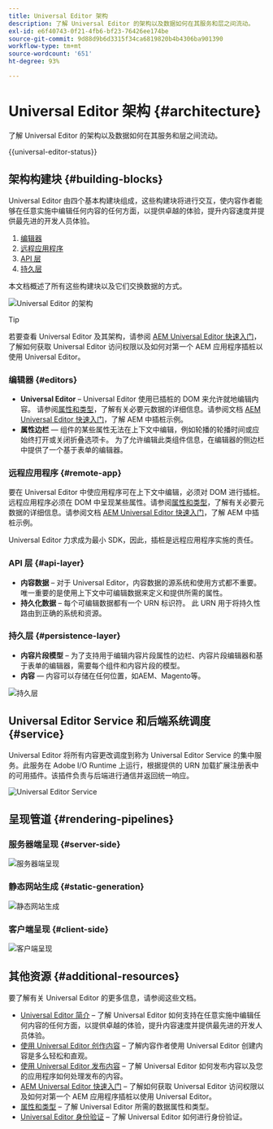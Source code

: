```yaml
---
title: Universal Editor 架构
description: 了解 Universal Editor 的架构以及数据如何在其服务和层之间流动。
exl-id: e6f40743-0f21-4fb6-bf23-76426ee174be
source-git-commit: 9d88d9b6d3315f34ca6819820b4b4306ba901390
workflow-type: tm+mt
source-wordcount: '651'
ht-degree: 93%

---
```



# Universal Editor 架构 {#architecture}

了解 Universal Editor 的架构以及数据如何在其服务和层之间流动。

{{universal-editor-status}}

## 架构构建块 {#building-blocks}

Universal Editor 由四个基本构建块组成，这些构建块将进行交互，使内容作者能够在任意实施中编辑任何内容的任何方面，以提供卓越的体验，提升内容速度并提供最先进的开发人员体验。

1. [编辑器](#editors)
1. [远程应用程序](#remote-app)
1. [API 层](#api-layer)
1. [持久层](#persistence-layer)

本文档概述了所有这些构建块以及它们交换数据的方式。

![Universal Editor 的架构](assets/architecture.png)

>[!TIP]
>
>若要查看 Universal Editor 及其架构，请参阅 [AEM Universal Editor 快速入门](getting-started.md)，了解如何获取 Universal Editor 访问权限以及如何对第一个 AEM 应用程序插桩以使用 Universal Editor。

### 编辑器 {#editors}

* **Universal Editor** – Universal Editor 使用已插桩的 DOM 来允许就地编辑内容。 请参阅[属性和类型](attributes-types.md)，了解有关必要元数据的详细信息。请参阅文档 [AEM Universal Editor 快速入门](getting-started.md)，了解 AEM 中插桩示例。
* **属性边栏**  — 组件的某些属性无法在上下文中编辑，例如轮播的轮播时间或应始终打开或关闭折叠选项卡。 为了允许编辑此类组件信息，在编辑器的侧边栏中提供了一个基于表单的编辑器。

### 远程应用程序 {#remote-app}

要在 Universal Editor 中使应用程序可在上下文中编辑，必须对 DOM 进行插桩。 远程应用程序必须在 DOM 中呈现某些属性。请参阅[属性和类型](attributes-types.md)，了解有关必要元数据的详细信息。请参阅文档 [AEM Universal Editor 快速入门](getting-started.md)，了解 AEM 中插桩示例。

Universal Editor 力求成为最小 SDK，因此，插桩是远程应用程序实施的责任。

### API 层 {#api-layer}

* **内容数据** – 对于 Universal Editor，内容数据的源系统和使用方式都不重要。唯一重要的是使用上下文中可编辑数据来定义和提供所需的属性。
* **持久化数据** – 每个可编辑数据都有一个 URN 标识符。 此 URN 用于将持久性路由到正确的系统和资源。

### 持久层 {#persistence-layer}

* **内容片段模型** – 为了支持用于编辑内容片段属性的边栏、内容片段编辑器和基于表单的编辑器，需要每个组件和内容片段的模型。
* **内容**  — 内容可以存储在任何位置，如AEM、Magento等。

![持久层](assets/persistence-layer.png)

## Universal Editor Service 和后端系统调度 {#service}

Universal Editor 将所有内容更改调度到称为 Universal Editor Service 的集中服务。此服务在 Adobe I/O Runtime 上运行，根据提供的 URN 加载扩展注册表中的可用插件。该插件负责与后端进行通信并返回统一响应。

![Universal Editor Service](assets/universal-editor-service.png)

## 呈现管道 {#rendering-pipelines}

### 服务器端呈现 {#server-side}

![服务器端呈现](assets/server-side.png)

### 静态网站生成 {#static-generation}

![静态网站生成](assets/static-generation.png)

### 客户端呈现 {#client-side}

![客户端呈现](assets/client-side.png)

## 其他资源 {#additional-resources}

要了解有关 Universal Editor 的更多信息，请参阅这些文档。

* [Universal Editor 简介](introduction.md) – 了解 Universal Editor 如何支持在任意实施中编辑任何内容的任何方面，以提供卓越的体验，提升内容速度并提供最先进的开发人员体验。
* [使用 Universal Editor 创作内容](/help/sites-cloud/authoring/universal-editor/authoring.md) – 了解内容作者使用 Universal Editor 创建内容是多么轻松和直观。
* [使用 Universal Editor 发布内容](/help/sites-cloud/authoring/universal-editor/publishing.md) – 了解 Universal Editor 如何发布内容以及您的应用程序如何处理发布的内容。
* [AEM Universal Editor 快速入门](getting-started.md) – 了解如何获取 Universal Editor 访问权限以及如何对第一个 AEM 应用程序插桩以使用 Universal Editor。
* [属性和类型](attributes-types.md) – 了解 Universal Editor 所需的数据属性和类型。
* [Universal Editor 身份验证](authentication.md) – 了解 Universal Editor 如何进行身份验证。
